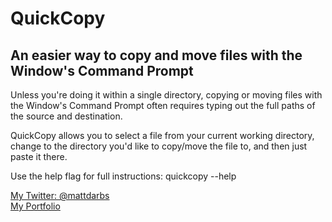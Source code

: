 # QuickCopy
## An easier way to copy and move files with the Window's Command Prompt

Unless you're doing it within a single directory, copying or moving files with the Window's Command Prompt often requires typing out the full paths of the source and destination.

QuickCopy allows you to select a file from your current working directory, change to the directory you'd like to copy/move the file to, and then just paste it there.

Use the help flag for full instructions: quickcopy --help

[My Twitter: @mattdarbs](http://twitter.com/mattdarbs)  
[My Portfolio](http://md-developer.uk)
